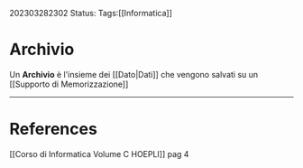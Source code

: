 202303282302
Status: 
Tags:[[Informatica]]

# Archivio
Un **Archivio** è l'insieme dei [[Dato|Dati]] che vengono salvati su un [[Supporto di Memorizzazione]]



---
# References
[[Corso di Informatica Volume C HOEPLI]] pag 4